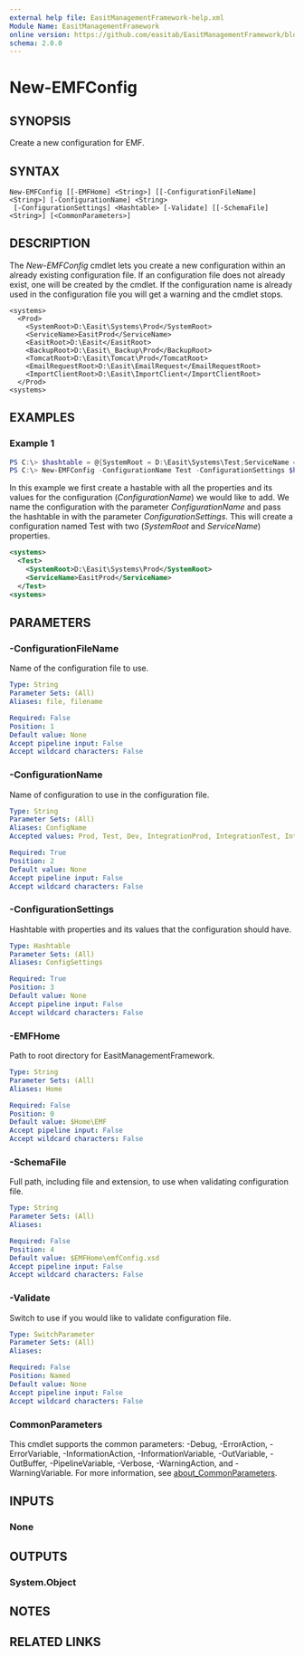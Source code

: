 ```yaml
---
external help file: EasitManagementFramework-help.xml
Module Name: EasitManagementFramework
online version: https://github.com/easitab/EasitManagementFramework/blob/development/docs/v1/New-EMFConfig.md
schema: 2.0.0
---
```


# New-EMFConfig

## SYNOPSIS

Create a new configuration for EMF.

## SYNTAX

```
New-EMFConfig [[-EMFHome] <String>] [[-ConfigurationFileName] <String>] [-ConfigurationName] <String>
 [-ConfigurationSettings] <Hashtable> [-Validate] [[-SchemaFile] <String>] [<CommonParameters>]
```

## DESCRIPTION

The *New-EMFConfig* cmdlet lets you create a new configuration within an already existing configuration file. If an configuration file does not already exist, one will be created by the cmdlet. If the configuration name is already used in the configuration file you will get a warning and the cmdlet stops.

```
<systems>
  <Prod>
    <SystemRoot>D:\Easit\Systems\Prod</SystemRoot>
    <ServiceName>EasitProd</ServiceName>
    <EasitRoot>D:\Easit</EasitRoot>
    <BackupRoot>D:\Easit\_Backup\Prod</BackupRoot>
    <TomcatRoot>D:\Easit\Tomcat\Prod</TomcatRoot>
    <EmailRequestRoot>D:\Easit\EmailRequest</EmailRequestRoot>
    <ImportClientRoot>D:\Easit\ImportClient</ImportClientRoot>
  </Prod>
<systems>
```

## EXAMPLES

### Example 1

```powershell
PS C:\> $hashtable = @{SystemRoot = D:\Easit\Systems\Test;ServiceName = EasitTest}
PS C:\> New-EMFConfig -ConfigurationName Test -ConfigurationSettings $hastable
```

In this example we first create a hastable with all the properties and its values for the configuration (*ConfigurationName*) we would like to add. We name the configuration with the parameter *ConfigurationName* and pass the hashtable in with the parameter *ConfigurationSettings*.
This will create a configuration named Test with two (*SystemRoot* and *ServiceName*) properties.

```xml
<systems>
  <Test>
    <SystemRoot>D:\Easit\Systems\Prod</SystemRoot>
    <ServiceName>EasitProd</ServiceName>
  </Test>
<systems>
```

## PARAMETERS

### -ConfigurationFileName

Name of the configuration file to use.

```yaml
Type: String
Parameter Sets: (All)
Aliases: file, filename

Required: False
Position: 1
Default value: None
Accept pipeline input: False
Accept wildcard characters: False
```

### -ConfigurationName

Name of configuration to use in the configuration file.

```yaml
Type: String
Parameter Sets: (All)
Aliases: ConfigName
Accepted values: Prod, Test, Dev, IntegrationProd, IntegrationTest, IntegrationDev

Required: True
Position: 2
Default value: None
Accept pipeline input: False
Accept wildcard characters: False
```

### -ConfigurationSettings

Hashtable with properties and its values that the configuration should have.

```yaml
Type: Hashtable
Parameter Sets: (All)
Aliases: ConfigSettings

Required: True
Position: 3
Default value: None
Accept pipeline input: False
Accept wildcard characters: False
```

### -EMFHome

Path to root directory for EasitManagementFramework.

```yaml
Type: String
Parameter Sets: (All)
Aliases: Home

Required: False
Position: 0
Default value: $Home\EMF
Accept pipeline input: False
Accept wildcard characters: False
```

### -SchemaFile

Full path, including file and extension, to use when validating configuration file.

```yaml
Type: String
Parameter Sets: (All)
Aliases:

Required: False
Position: 4
Default value: $EMFHome\emfConfig.xsd
Accept pipeline input: False
Accept wildcard characters: False
```

### -Validate

Switch to use if you would like to validate configuration file.

```yaml
Type: SwitchParameter
Parameter Sets: (All)
Aliases:

Required: False
Position: Named
Default value: None
Accept pipeline input: False
Accept wildcard characters: False
```

### CommonParameters

This cmdlet supports the common parameters: -Debug, -ErrorAction, -ErrorVariable, -InformationAction, -InformationVariable, -OutVariable, -OutBuffer, -PipelineVariable, -Verbose, -WarningAction, and -WarningVariable. For more information, see [about_CommonParameters](http://go.microsoft.com/fwlink/?LinkID=113216).

## INPUTS

### None

## OUTPUTS

### System.Object

## NOTES

## RELATED LINKS
